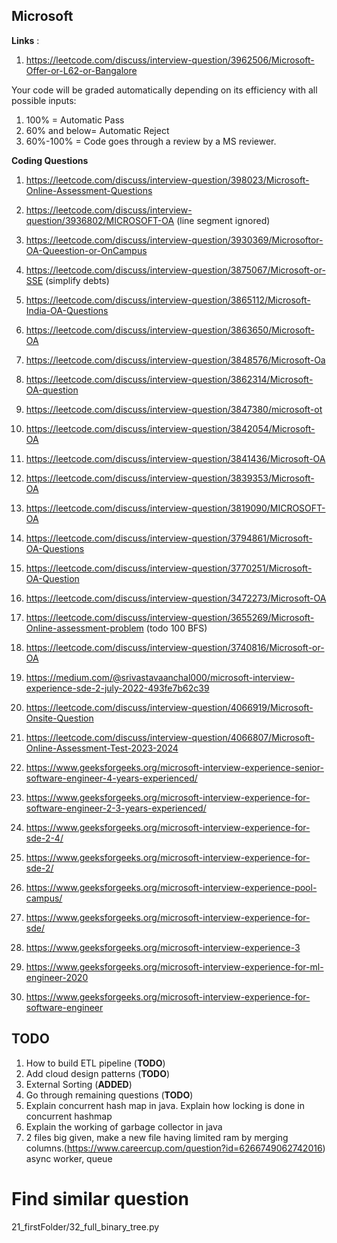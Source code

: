 ## Microsoft 

**Links** : 
1. https://leetcode.com/discuss/interview-question/3962506/Microsoft-Offer-or-L62-or-Bangalore

Your code will be graded automatically depending on its efficiency with all possible inputs:
1. 100% = Automatic Pass
2. 60% and below= Automatic Reject
3. 60%-100% = Code goes through a review by a MS reviewer. 

**Coding Questions**
1. https://leetcode.com/discuss/interview-question/398023/Microsoft-Online-Assessment-Questions 
2. https://leetcode.com/discuss/interview-question/3936802/MICROSOFT-OA (line segment ignored)
3. https://leetcode.com/discuss/interview-question/3930369/Microsoftor-OA-Queestion-or-OnCampus
4. https://leetcode.com/discuss/interview-question/3875067/Microsoft-or-SSE (simplify debts)
5. https://leetcode.com/discuss/interview-question/3865112/Microsoft-India-OA-Questions 
6. https://leetcode.com/discuss/interview-question/3863650/Microsoft-OA
7. https://leetcode.com/discuss/interview-question/3848576/Microsoft-Oa
8. https://leetcode.com/discuss/interview-question/3862314/Microsoft-OA-question
9. https://leetcode.com/discuss/interview-question/3847380/microsoft-ot
10. https://leetcode.com/discuss/interview-question/3842054/Microsoft-OA
11. https://leetcode.com/discuss/interview-question/3841436/Microsoft-OA 
12. https://leetcode.com/discuss/interview-question/3839353/Microsoft-OA
13. https://leetcode.com/discuss/interview-question/3819090/MICROSOFT-OA
14. https://leetcode.com/discuss/interview-question/3794861/Microsoft-OA-Questions
15. https://leetcode.com/discuss/interview-question/3770251/Microsoft-OA-Question
16. https://leetcode.com/discuss/interview-question/3472273/Microsoft-OA
17. https://leetcode.com/discuss/interview-question/3655269/Microsoft-Online-assessment-problem (todo 100 BFS)
18. https://leetcode.com/discuss/interview-question/3740816/Microsoft-or-OA
 
1. https://medium.com/@srivastavaanchal000/microsoft-interview-experience-sde-2-july-2022-493fe7b62c39
2. https://leetcode.com/discuss/interview-question/4066919/Microsoft-Onsite-Question
3. https://leetcode.com/discuss/interview-question/4066807/Microsoft-Online-Assessment-Test-2023-2024
4. https://www.geeksforgeeks.org/microsoft-interview-experience-senior-software-engineer-4-years-experienced/
5. https://www.geeksforgeeks.org/microsoft-interview-experience-for-software-engineer-2-3-years-experienced/
6. https://www.geeksforgeeks.org/microsoft-interview-experience-for-sde-2-4/
7. https://www.geeksforgeeks.org/microsoft-interview-experience-for-sde-2/
8. https://www.geeksforgeeks.org/microsoft-interview-experience-pool-campus/
9. https://www.geeksforgeeks.org/microsoft-interview-experience-for-sde/
10. https://www.geeksforgeeks.org/microsoft-interview-experience-3
11. https://www.geeksforgeeks.org/microsoft-interview-experience-for-ml-engineer-2020
12. https://www.geeksforgeeks.org/microsoft-interview-experience-for-software-engineer

## TODO
1. How to build ETL pipeline (**TODO**)
2. Add cloud design patterns (**TODO**)
3. External Sorting (**ADDED**)
4. Go through remaining questions (**TODO**)
5. Explain concurrent hash map in java. Explain how locking is done in concurrent hashmap
6. Explain the working of garbage collector in java
7. 2 files big given, make a new file having limited ram by merging columns.(https://www.careercup.com/question?id=6266749062742016)
   async worker, queue

# Find similar question
21_firstFolder/32_full_binary_tree.py